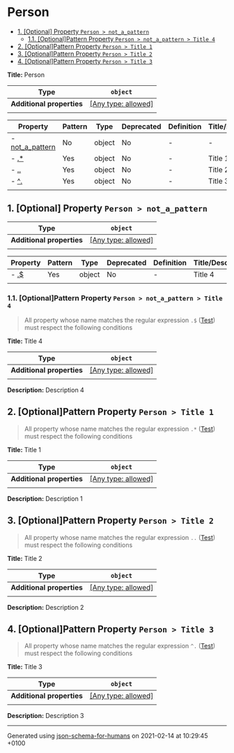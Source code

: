 # Person

- [1. [Optional] Property `Person > not_a_pattern`](#not_a_pattern)
  - [1.1. [Optional]Pattern Property `Person > not_a_pattern > Title 4`](#not_a_pattern_pattern1)
- [2. [Optional]Pattern Property `Person > Title 1`](#pattern1)
- [3. [Optional]Pattern Property `Person > Title 2`](#pattern2)
- [4. [Optional]Pattern Property `Person > Title 3`](#pattern3)

**Title:** Person

| Type                      | `object`                                                                  |
| ------------------------- | ------------------------------------------------------------------------- |
| **Additional properties** | [[Any type: allowed]](# "Additional Properties of any type are allowed.") |
|                           |                                                                           |

| Property                           | Pattern | Type   | Deprecated | Definition | Title/Description |
| ---------------------------------- | ------- | ------ | ---------- | ---------- | ----------------- |
| - [not_a_pattern](#not_a_pattern ) | No      | object | No         | -          | -                 |
| - [.*](#pattern1 )                 | Yes     | object | No         | -          | Title 1           |
| - [..](#pattern2 )                 | Yes     | object | No         | -          | Title 2           |
| - [^.](#pattern3 )                 | Yes     | object | No         | -          | Title 3           |
|                                    |         |        |            |            |                   |

## <a name="not_a_pattern"></a>1. [Optional] Property `Person > not_a_pattern`

| Type                      | `object`                                                                  |
| ------------------------- | ------------------------------------------------------------------------- |
| **Additional properties** | [[Any type: allowed]](# "Additional Properties of any type are allowed.") |
|                           |                                                                           |

| Property                         | Pattern | Type   | Deprecated | Definition | Title/Description |
| -------------------------------- | ------- | ------ | ---------- | ---------- | ----------------- |
| - [.$](#not_a_pattern_pattern1 ) | Yes     | object | No         | -          | Title 4           |
|                                  |         |        |            |            |                   |

### <a name="not_a_pattern_pattern1"></a>1.1. [Optional]Pattern Property `Person > not_a_pattern > Title 4`
> All property whose name matches the regular expression 
```.$``` ([Test](https://regex101.com/?regex=.%24))
must respect the following conditions

**Title:** Title 4

| Type                      | `object`                                                                  |
| ------------------------- | ------------------------------------------------------------------------- |
| **Additional properties** | [[Any type: allowed]](# "Additional Properties of any type are allowed.") |
|                           |                                                                           |

**Description:** Description 4

## <a name="pattern1"></a>2. [Optional]Pattern Property `Person > Title 1`
> All property whose name matches the regular expression 
```.*``` ([Test](https://regex101.com/?regex=.%2A))
must respect the following conditions

**Title:** Title 1

| Type                      | `object`                                                                  |
| ------------------------- | ------------------------------------------------------------------------- |
| **Additional properties** | [[Any type: allowed]](# "Additional Properties of any type are allowed.") |
|                           |                                                                           |

**Description:** Description 1

## <a name="pattern2"></a>3. [Optional]Pattern Property `Person > Title 2`
> All property whose name matches the regular expression 
```..``` ([Test](https://regex101.com/?regex=..))
must respect the following conditions

**Title:** Title 2

| Type                      | `object`                                                                  |
| ------------------------- | ------------------------------------------------------------------------- |
| **Additional properties** | [[Any type: allowed]](# "Additional Properties of any type are allowed.") |
|                           |                                                                           |

**Description:** Description 2

## <a name="pattern3"></a>4. [Optional]Pattern Property `Person > Title 3`
> All property whose name matches the regular expression 
```^.``` ([Test](https://regex101.com/?regex=%5E.))
must respect the following conditions

**Title:** Title 3

| Type                      | `object`                                                                  |
| ------------------------- | ------------------------------------------------------------------------- |
| **Additional properties** | [[Any type: allowed]](# "Additional Properties of any type are allowed.") |
|                           |                                                                           |

**Description:** Description 3

----------------------------------------------------------------------------------------------------------------------------
Generated using [json-schema-for-humans](https://github.com/coveooss/json-schema-for-humans) on 2021-02-14 at 10:29:45 +0100